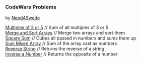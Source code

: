 ### CodeWars Problems
by <a href="https://github.com/need4swede" target="_blank">Need4Swede</a>

<a href="https://need4swede.github.io/CodeWars-JavaScript/multiples-of-3-or-5/index.html">Multiples of 3 or 5</a> // Sum of all multiples of 3 or 5<br>
<a href="https://need4swede.github.io/CodeWars-JavaScript/merge-and-sort-arrays/index.html">Merge and Sort Arrays</a> // Merge two arrays and sort them<br>
<a href="https://need4swede.github.io/CodeWars-JavaScript/square-sum/index.html">Square Sum</a> // Cubes all passed in numbers and sums them up<br>
<a href="https://need4swede.github.io/CodeWars-JavaScript/sum-mixed-array/index.html">Sum Mixed Array</a> // Sum of the array cast as numbers<br>
<a href="https://need4swede.github.io/CodeWars-JavaScript/reverse-string/index.html">Reverse String</a> // Returns the reverse of a string<br>
<a href="https://need4swede.github.io/CodeWars-JavaScript/inverse-number/index.html">Inverse a Number</a> // Returns the opposite of a number<br>
